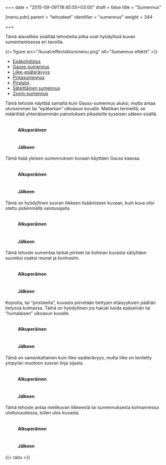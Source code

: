 +++
date = "2015-09-09T18:45:55+03:00"
draft = false
title = "Sumennus"

[menu.pdn]
	parent = "tehosteet"
	identifier = "sumennus"
	weight = 344

+++

Tämä alavalikko sisältää tehosteita jotka ovat hyödyllisiä kuvan sumentamisessa eri tavoilla.

{{< figure src="/kuvat/effectsblursmenu.png" alt="Sumennus efektit" >}}

<div id="tabs">
	<ul class="tabs">
		<li><a href="#Unfocus">Epäkohdistus</a></li>
		<li><a href="#GaussBlur">Gauss-sumennus</a></li>
		<li><a href="#MotionBlur">Liike-epäterävyys</a></li>
		<li><a href="#SurfaceBlur">Pintasumennus</a></li>
		<li><a href="#Fragment">Pirstaloi</a></li>
		<li><a href="#Radial">Säteittäinen sumennus</a></li>
		<li><a href="#Zoom">Zoom-sumennus</a></li>
	</ul>
	<div class="tabcontents">
		<div id="Unfocus">
			<p>Tämä tehoste näyttää samalta kuin Gauss-sumennus aluksi, mutta antaa utuisemman tai "epätarkan" ulkoasun kuvalle. Matiikan termeillä, se määrittää yhtenäisemmän painotuksen pikseleille kyseisen säteen sisällä.</p>
			<figure class="bunder border">
				<img src="/resurssit/cass_original.jpg" alt="">
				<figcaption>
					<h4>Alkuperäinen</h4>
				</figcaption>
			</figure>
			<figure class="bunder border">
				<img src="/resurssit/cass_unfocus.jpg" alt="">
				<figcaption>
					<h4>Jälkeen</h4>
				</figcaption>
			</figure>
		</div>
		<div id="GaussBlur">
			<p>Tämä lisää yleisen sumennuksen kuvaan käyttäen Gauss kaavaa.</p>
			<figure class="bunder border">
				<img src="/resurssit/cass_original.jpg" alt="">
				<figcaption>
					<h4>Alkuperäinen</h4>
				</figcaption>
			</figure>
			<figure class="bunder border">
				<img src="/resurssit/cass_gaussianblur.jpg" alt="">
				<figcaption>
					<h4>Jälkeen</h4>
				</figcaption>
			</figure>
		</div>
		<div id="MotionBlur">
			<p>Tämä on hyödyllinen suoran liikkeen lisäämiseen kuvaan, kuin kuva olisi otettu pidemmällä valotusajalla.</p>
			<figure class="bunder border">
				<img src="/resurssit/cass_original.jpg" alt="">
				<figcaption>
					<h4>Alkuperäinen</h4>
				</figcaption>
			</figure>
			<figure class="bunder border">
				<img src="/resurssit/cass_motionblur.jpg" alt="">
				<figcaption>
					<h4>Jälkeen</h4>
				</figcaption>
			</figure>
		</div>
		<div id="SurfaceBlur">
			<p>Tämä tehoste sumentaa tarkat piirteet tai kohinan kuvasta säilyttäen suureksi osaksi reunat ja kontrastin.</p>
			<figure class="bunder border">
				<img src="/resurssit/cass_original.jpg" alt="">
				<figcaption>
					<h4>Alkuperäinen</h4>
				</figcaption>
			</figure>
			<figure class="bunder border">
				<img src="/resurssit/cass_surfaceblur.jpg" alt="">
				<figcaption>
					<h4>Jälkeen</h4>
				</figcaption>
			</figure>
		</div>
		<div id="Fragment">
			<p>Kopioita, tai &ldquo;pirstaleita&rdquo;, kuvasta piirretään tiettyjen etäisyyksien päähän tietyssä kulmassa. Tämä on hyödyllinen jos haluat luoda epäselvän tai &ldquo;humalaisen&rdquo; ulkoasun kuvalle.</p>
			<figure class="bunder border">
				<img src="/resurssit/porsche_original.jpg" alt="">
				<figcaption>
					<h4>Alkuperäinen</h4>
				</figcaption>
			</figure>
			<figure class="bunder border">
				<img src="/resurssit/porsche_fragment.jpg" alt="">
				<figcaption>
					<h4>Jälkeen</h4>
				</figcaption>
			</figure>
		</div>
		<div id="Radial">
			<p>Tämä on samankaltainen kuin liike-epäterävyys, mutta liike on levitetty ympyrän muotoon suoran linja sijasta.</p>
			<figure class="bunder border">
				<img src="/resurssit/cass_original.jpg" alt="">
				<figcaption>
					<h4>Alkuperäinen</h4>
				</figcaption>
			</figure>
			<figure class="bunder border">
				<img src="/resurssit/cass_radialblur.jpg" alt="">
				<figcaption>
					<h4>Jälkeen</h4>
				</figcaption>
			</figure>
		</div>
		<div id="Zoom">
			<p>Tämä tehoste antaa mielikuvan liikkeestä tai sumennuksesta kolmannessa ulottuvuudessa, tullen ulos kuvasta.</p>
			<figure class="bunder border">
				<img src="/resurssit/porsche_original.jpg" alt="">
				<figcaption>
					<h4>Alkuperäinen</h4>
				</figcaption>
			</figure>
			<figure class="bunder border">
				<img src="/resurssit/porsche_zoomblur.jpg" alt="">
				<figcaption>
					<h4>Jälkeen</h4>
				</figcaption>
			</figure>
		</div>
	</div>
</div>

{{< tabs >}}